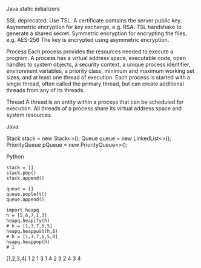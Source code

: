 Java static initializers

SSL deprecated. Use TSL.
A certificate contains the server public key.
Asymmetric encryption for key exchange, e.g. RSA.
TSL handshake to generate a shared secret.
Symmetric encryption for encrypting the files, e.g. AES-256
The key is encrypted using asymmetric encryption.


Process
Each process provides the resources needed to execute a program. A process has a virtual address space, executable code, open handles to system objects, a security context, a unique process identifier, environment variables, a priority class, minimum and maximum working set sizes, and at least one thread of execution. Each process is started with a single thread, often called the primary thread, but can create additional threads from any of its threads.

Thread
A thread is an entity within a process that can be scheduled for execution. All threads of a process share its virtual address space and system resources.


Java:

Stack<Integer> stack = new Stack<>();
Queue<Integer> queue = new LinkedList<>();
PriorityQueue<Integer> pQueue = new PriorityQueue<>();


Python
```
stack = []
stack.pop()
stack.append()
```

```
queue = []
queue.popleft()
queue.append()
```

```
import heapq
h = [5,6,7,1,3]
heapq.heapify(h)
# h = [1,3,7,6,5]
heapq.heappush(h,8)
# h = [1,3,7,6,5,8]
heapq.heappop(h)
# 1
```

[1,2,3,4]
1 2
1 3
1 4
2 3
2 4
3 4 
